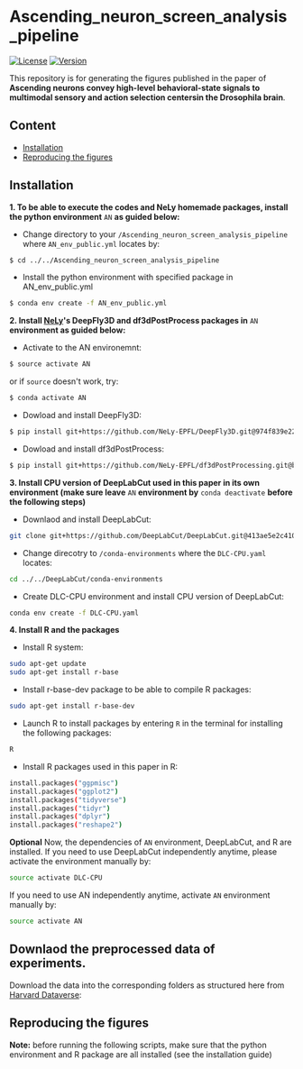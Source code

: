 # Ascending_neuron_screen_analysis_pipeline
[![License](https://img.shields.io/badge/License-Apache%202.0-blue.svg)](https://opensource.org/licenses/Apache-2.0)
[![Version](https://badge.fury.io/gh/tterb%2FHyde.svg)](https://badge.fury.io/gh/tterb%2FHyde)

This repository is for generating the figures published in the paper of **Ascending neurons convey high-level behavioral-state signals to multimodal sensory and action selection centersin the Drosophila brain**.
 
## Content
- [Installation](#installation)
- [Reproducing the figures](#reproducing-the-figures)
 

## Installation
**1. To be able to execute the codes and NeLy homemade packages, install the python environment** ```AN``` **as guided below:**
- Change directory to your ```/Ascending_neuron_screen_analysis_pipeline``` where ```AN_env_public.yml``` locates by:
```bash
$ cd ../../Ascending_neuron_screen_analysis_pipeline
```
- Install the python environment with specified package in AN_env_public.yml
```bash
$ conda env create -f AN_env_public.yml
```
 
**2. Install [NeLy](https://github.com/NeLy-EPFL)'s DeepFly3D and df3dPostProcess packages in** ```AN``` **environment as guided below:**

- Activate to the AN environemnt:
```bash
$ source activate AN
```
or if ```source``` doesn't work, try:
```bash
$ conda activate AN
```

- Dowload and install DeepFly3D:
```bash
$ pip install git+https://github.com/NeLy-EPFL/DeepFly3D.git@974f839e224a41e7c5774e2effddf8ff763da88a#egg=deepfly
```

- Dowload and install df3dPostProcess:
```bash
$ pip install git+https://github.com/NeLy-EPFL/df3dPostProcessing.git@b6be9b0587db55023bb41858c6b49d4e11a98e9f#egg=df3dPostProcessing
```

**3. Install CPU version of DeepLabCut used in this paper in its own environment (make sure leave** ```AN``` **environment by** ```conda deactivate``` **before the following steps)**
- Downlaod and install DeepLabCut:
```bash
git clone git+https://github.com/DeepLabCut/DeepLabCut.git@413ae5e2c410fb9da3da26c333b6a9b87ab6c38f#egg=deeplabcut
```
- Change direcotry to ```/conda-environments``` where the ```DLC-CPU.yaml``` locates:
```bash
cd ../../DeepLabCut/conda-environments
```
- Create DLC-CPU environment and install CPU version of DeepLabCut:
```bash
conda env create -f DLC-CPU.yaml
```

**4. Install R and the packages**
- Install R system:
```bash
sudo apt-get update 
sudo apt-get install r-base
```
- Install r-base-dev package to be able to compile R packages:
```bash
sudo apt-get install r-base-dev
```

- Launch R to install packages by entering ```R``` in the terminal for installing the following packages:
```bash
R
```
- Install R packages used in this paper in R:
```bash
install.packages("ggpmisc")
install.packages("ggplot2")
install.packages("tidyverse")
install.packages("tidyr")
install.packages("dplyr")
install.packages("reshape2")
```

**Optional**
Now, the dependencies of ```AN``` environment, DeepLabCut, and R are installed.
If you need to use DeepLabCut independently anytime, please activate the environment manually by:
```bash
source activate DLC-CPU
```

If you need to use AN independently anytime, activate ```AN``` environment manually by:
```bash
source activate AN
```



## Downlaod the preprocessed data of experiments.
Download the data into the corresponding folders as structured here from [Harvard Dataverse]():

 
## Reproducing the figures

**Note:** before running the following scripts, make sure that the python environment and R package are all installed (see the installation guide)














